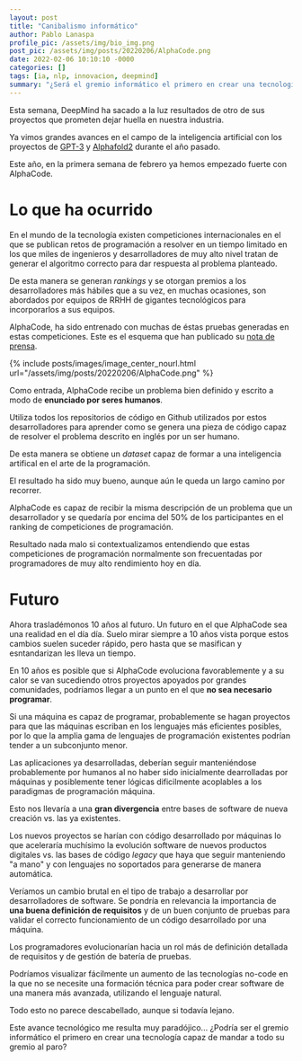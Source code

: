 ```yaml
---
layout: post
title: "Canibalismo informático"
author: Pablo Lanaspa
profile_pic: /assets/img/bio_img.png
post_pic: /assets/img/posts/20220206/AlphaCode.png
date: 2022-02-06 10:10:10 -0000
categories: []
tags: [ia, nlp, innovacion, deepmind]
summary: "¿Será el gremio informático el primero en crear una tecnología capaz de mandarse al paro?"
---
```


Esta semana, DeepMind ha sacado a la luz resultados de otro de sus proyectos que prometen dejar huella en nuestra industria. 

Ya vimos grandes avances en el campo de la inteligencia artificial con los proyectos de [GPT-3](https://planaspa.com/2020/07/26/GPT-3.html) y [Alphafold2](https://planaspa.com/2020/12/13/Alphafold2.html) durante el año pasado.

Este año, en la primera semana de febrero ya hemos empezado fuerte con AlphaCode.


# Lo que ha ocurrido

En el mundo de la tecnología existen competiciones internacionales en el que se publican retos de programación a resolver en un tiempo limitado en los que miles de ingenieros y desarrolladores de muy alto nivel tratan de generar el algoritmo correcto para dar respuesta al problema planteado.

De esta manera se generan *rankings* y se otorgan premios a los desarrolladores más hábiles que a su vez, en muchas ocasiones, son abordados por equipos de RRHH de gigantes tecnológicos para incorporarlos a sus equipos.

AlphaCode, ha sido entrenado con muchas de éstas pruebas generadas en estas competiciones. Este es el esquema que han publicado su [nota de prensa](https://deepmind.com/blog/article/Competitive-programming-with-AlphaCode).

{% include posts/images/image_center_nourl.html url="/assets/img/posts/20220206/AlphaCode.png" %}

Como entrada, AlphaCode recibe un problema bien definido y escrito a modo de **enunciado por seres humanos**.

Utiliza todos los repositorios de código en Github utilizados por estos desarrolladores para aprender como se genera una pieza de código capaz de resolver el problema descrito en inglés por un ser humano.

De esta manera se obtiene un *dataset* capaz de formar a una inteligencia artifical en el arte de la programación.

El resultado ha sido muy bueno, aunque aún le queda un largo camino por recorrer. 

AlphaCode es capaz de recibir la misma descripción de un problema que un desarrollador y se quedaría por encima del 50% de los participantes en el ranking de competiciones de programación.

Resultado nada malo si contextualizamos entendiendo que estas competiciones de programación normalmente son frecuentadas por programadores de muy alto rendimiento hoy en día.


# Futuro
Ahora trasladémonos 10 años al futuro. Un futuro en el que AlphaCode sea una realidad en el día día. Suelo mirar siempre a 10 años vista porque estos cambios suelen suceder rápido, pero hasta que se masifican y esntandarizan les lleva un tiempo. 

En 10 años es posible que si AlphaCode evoluciona favorablemente y a su calor se van sucediendo otros proyectos apoyados por grandes comunidades, podríamos llegar a un punto en el que **no sea necesario programar**.

Si una máquina es capaz de programar, probablemente se hagan proyectos para que las máquinas escriban en los lenguajes más eficientes posibles, por lo que la amplia gama de lenguajes de programación existentes podrían tender a un subconjunto menor.


Las aplicaciones ya desarrolladas, deberían seguir manteniéndose probablemente por humanos al no haber sido inicialmente dearrolladas por máquinas y posiblemente tener lógicas dificilmente acoplables a los paradigmas de programación máquina.

Esto nos llevaría a una **gran divergencia** entre bases de software de nueva creación vs. las ya existentes.

Los nuevos proyectos se harían con código desarrollado por máquinas lo que aceleraría muchísimo la evolución software de nuevos productos digitales vs. las bases de código *legacy* que haya que seguir manteniendo "a mano" y con lenguajes no soportados para generarse de manera automática.

Veríamos un cambio brutal en el tipo de trabajo a desarrollar por desarrolladores de software. Se pondría en relevancia la importancia de **una buena definición de requisitos** y de un buen conjunto de pruebas para validar el correcto funcionamiento de un código desarrollado por una máquina.

Los programadores evolucionarían hacia un rol más de definición detallada de requisitos y de gestión de batería de pruebas.

Podríamos visualizar fácilmente un aumento de las tecnologías no-code en la que no se necesite una formación técnica para poder crear software de una manera más avanzada, utilizando el lenguaje natural.  

Todo esto no parece descabellado, aunque si todavía lejano.

Este avance tecnológico me resulta muy paradójico... ¿Podría ser el gremio informático el primero en crear una tecnología capaz de mandar a todo su gremio al paro?
